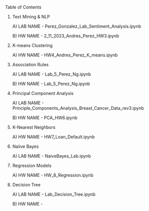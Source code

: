 Table of Contents 
1)	Text Mining & NLP

      A) LAB NAME - Perez_Gonzalez_Lab_Sentiment_Analysis.ipynb
                
      B) HW NAME - 2_11_2023_Andres_Perez_HW3.ipynb
              
2)	K-means Clustering

      A) HW NAME - HW4_Andres_Perez_K_means.ipynb
  
3)	Association Rules

      A) LAB NAME - Lab_5_Perez_Ng.ipynb

      B) HW NAME - Lab_5_Perez_Ng.ipynb

4)	Principal Component Analysis

      A) LAB NAME - Principle_Components_Analysis_Breast_Cancer_Data_rev3.ipynb

      B) HW NAME - PCA_HW6.ipynb
  
5)	K-Nearest Neighbors

     A) HW NAME - HW7_Loan_Default.ipynb
  
6) Naiive Bayes

     A) LAB NAME - NaiveBayes_Lab.ipynb
  
7) Regression Models

     A) HW NAME - HW_8_Regression.ipynb
  
8) Decision Tree

      A) LAB NAME - Lab_Decision_Tree.ipynb

      B) HW NAME - 

